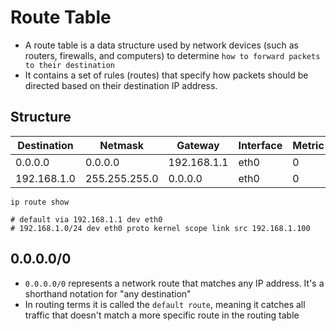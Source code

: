 # Route Table

- A route table is a data structure used by network devices (such as routers, firewalls, and computers) to determine `how to forward packets to their destination`
- It contains a set of rules (routes) that specify how packets should be directed based on their destination IP address.

## Structure

| Destination | Netmask       | Gateway     | Interface | Metric |
| -           | -             | -           | -         | -      |
|0.0.0.0      | 0.0.0.0       | 192.168.1.1 | eth0      | 0      |
|192.168.1.0  | 255.255.255.0 | 0.0.0.0     | eth0      | 0      |

```shell
ip route show

# default via 192.168.1.1 dev eth0
# 192.168.1.0/24 dev eth0 proto kernel scope link src 192.168.1.100
```

## 0.0.0.0/0

- `0.0.0.0/0` represents a network route that matches any IP address. It's a shorthand notation for "any destination"
- In routing terms it is called the `default route`, meaning it catches all traffic that doesn't match a more specific route in the routing table
